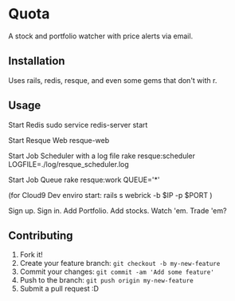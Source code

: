 # Quota

A stock and portfolio watcher with price alerts via email.

## Installation

Uses rails, redis, resque, and even some gems that don't with r.


## Usage
Start Redis
sudo service redis-server start

Start Resque Web
resque-web

Start Job Scheduler with a log file
rake resque:scheduler LOGFILE=./log/resque_scheduler.log

Start Job Queue
rake resque:work QUEUE='*'

(for Cloud9 Dev enviro start:  rails s webrick -b $IP -p $PORT )

Sign up.  Sign in.  Add Portfolio.  Add stocks.  Watch 'em.  Trade 'em?

## Contributing

1. Fork it!
2. Create your feature branch: `git checkout -b my-new-feature`
3. Commit your changes: `git commit -am 'Add some feature'`
4. Push to the branch: `git push origin my-new-feature`
5. Submit a pull request :D


